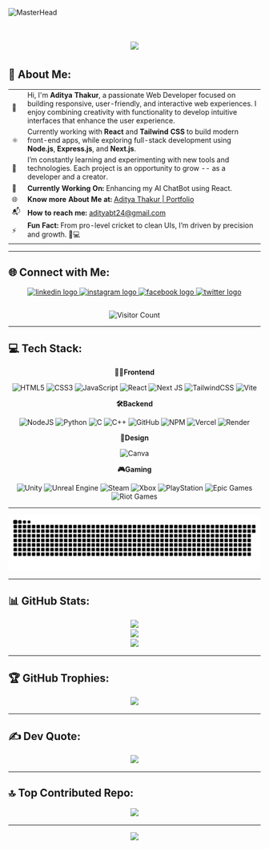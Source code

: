 ![MasterHead](https://i.redd.it/n8agw6z2smyb1.gif)
<h1 align="center">
  <img src="https://readme-typing-svg.herokuapp.com/?font=Righteous&size=35&center=true&vCenter=true&width=500&height=70&duration=5500&lines=Hi+There!+👋;+I'm+Aditya+Thakur!+😄" />
</h1>

## 💫 About Me: 

<table>
  <tr>
    <td>👋</td>
    <td>Hi, I'm <strong>Aditya Thakur</strong>, a passionate Web Developer focused on building responsive, user-friendly, and interactive web experiences. I enjoy combining creativity with functionality to develop intuitive interfaces that enhance the user experience.</td>
  </tr>
  <tr>
    <td>⚛️</td>
    <td>Currently working with <strong>React</strong> and <strong>Tailwind CSS</strong> to build modern front-end apps, while exploring full-stack development using <strong>Node.js</strong>, <strong>Express.js</strong>, and <strong>Next.js</strong>.</td>
  </tr>
  <tr>
    <td>🚀</td>
    <td>I’m constantly learning and experimenting with new tools and technologies. Each project is an opportunity to grow -- as a developer and a creator.</td>
  </tr>
  <tr>
    <td>🔧</td>
    <td><strong>Currently Working On:</strong> Enhancing my AI ChatBot using React.</td>
  </tr>
  <tr>
    <td>🌐</td>
    <td><strong>Know more About Me at:</strong> <a href="https://my-portfolio-git-main-adityabts-projects.vercel.app" target="_blank">Aditya Thakur | Portfolio</a></td>
  </tr>
  <tr>
    <td>📬</td>
    <td><strong>How to reach me:</strong> <a href="mailto:adityabt24@gmail.com">adityabt24@gmail.com</a></td>
  </tr>
  <tr>
    <td>⚡</td>
    <td><strong>Fun Fact:</strong> From pro-level cricket to clean UIs, I’m driven by precision and growth. 🏏💻</td>
  </tr>
</table>

---

## 🌐 Connect with Me:
<div align="center">
  <a href="https://www.linkedin.com/in/aditya-thakur-4086bb2a7/" target="_blank">
    <img src="https://raw.githubusercontent.com/maurodesouza/profile-readme-generator/master/src/assets/icons/social/linkedin/default.svg" width="52" height="40" alt="linkedin logo"  />
  </a>
  <a href="https://www.instagram.com/adxtya.thakxr/" target="_blank">
    <img src="https://raw.githubusercontent.com/maurodesouza/profile-readme-generator/master/src/assets/icons/social/instagram/default.svg" width="52" height="40" alt="instagram logo"  />
  </a>
  <a href="https://www.facebook.com/profile.php?id=100063610430752" target="_blank">
    <img src="https://raw.githubusercontent.com/maurodesouza/profile-readme-generator/master/src/assets/icons/social/facebook/default.svg" width="52" height="40" alt="facebook logo"  />
  </a>
  <a href="https://x.com/AdityaT1105" target="_blank">
    <img src="https://raw.githubusercontent.com/maurodesouza/profile-readme-generator/master/src/assets/icons/social/twitter/default.svg" width="52" height="40" alt="twitter logo"  />
  </a>
</div>

## 
<p align="center">
  <img src="https://profile-counter.glitch.me/Adityabt/count.svg" alt="Visitor Count" />
</p>


---

## 💻 Tech Stack:
<div align="center">

**🧑‍💻Frontend** 

![HTML5](https://img.shields.io/badge/html5-%23E34F26.svg?style=for-the-badge&logo=html5&logoColor=white) 
![CSS3](https://img.shields.io/badge/css3-%231572B6.svg?style=for-the-badge&logo=css3&logoColor=white) 
![JavaScript](https://img.shields.io/badge/javascript-%23323330.svg?style=for-the-badge&logo=javascript&logoColor=%23F7DF1E) 
![React](https://img.shields.io/badge/react-%2320232a.svg?style=for-the-badge&logo=react&logoColor=%2361DAFB) 
![Next JS](https://img.shields.io/badge/Next-black?style=for-the-badge&logo=next.js&logoColor=white) 
![TailwindCSS](https://img.shields.io/badge/tailwindcss-%2338B2AC.svg?style=for-the-badge&logo=tailwind-css&logoColor=white) 
![Vite](https://img.shields.io/badge/vite-%23646CFF.svg?style=for-the-badge&logo=vite&logoColor=white)

**🛠️Backend**  

![NodeJS](https://img.shields.io/badge/node.js-6DA55F?style=for-the-badge&logo=node.js&logoColor=white) 
![Python](https://img.shields.io/badge/python-3670A0?style=for-the-badge&logo=python&logoColor=ffdd54) 
![C](https://img.shields.io/badge/c-%2300599C.svg?style=for-the-badge&logo=c&logoColor=white) 
![C++](https://img.shields.io/badge/c++-%2300599C.svg?style=for-the-badge&logo=c%2B%2B&logoColor=white) 
![GitHub](https://img.shields.io/badge/github-%23121011.svg?style=for-the-badge&logo=github&logoColor=white) 
![NPM](https://img.shields.io/badge/NPM-%23CB3837.svg?style=for-the-badge&logo=npm&logoColor=white) 
![Vercel](https://img.shields.io/badge/vercel-%23000000.svg?style=for-the-badge&logo=vercel&logoColor=white) 
![Render](https://img.shields.io/badge/Render-%46E3B7.svg?style=for-the-badge&logo=render&logoColor=white) 

**🎨Design**  

![Canva](https://img.shields.io/badge/Canva-%2300C4CC.svg?style=for-the-badge&logo=Canva&logoColor=white)

**🎮Gaming**  

![Unity](https://img.shields.io/badge/unity-%23000000.svg?style=for-the-badge&logo=unity&logoColor=white) 
![Unreal Engine](https://img.shields.io/badge/unrealengine-%23313131.svg?style=for-the-badge&logo=unrealengine&logoColor=white) 
![Steam](https://img.shields.io/badge/steam-%23000000.svg?style=for-the-badge&logo=steam&logoColor=white) 
![Xbox](https://img.shields.io/badge/xbox-%23107C10.svg?style=for-the-badge&logo=xbox&logoColor=white) 
![PlayStation](https://img.shields.io/badge/PSN-%230070D1.svg?style=for-the-badge&logo=Playstation&logoColor=white) 
![Epic Games](https://img.shields.io/badge/epicgames-%23313131.svg?style=for-the-badge&logo=epicgames&logoColor=white) 
![Riot Games](https://img.shields.io/badge/riotgames-D32936.svg?style=for-the-badge&logo=riotgames&logoColor=white)

</div>

---

<picture align="center">
  <source media="(prefers-color-scheme: dark)" srcset="https://raw.githubusercontent.com/tobiasmeyhoefer/tobiasmeyhoefer/output/github-snake-dark.svg" />
  <source media="(prefers-color-scheme: light)" srcset="https://raw.githubusercontent.com/Adityabt/Adityabt/output/github-snake.svg" />
  <img alt="github-snake" src="https://raw.githubusercontent.com/Adityabt/Adityabt/output/github-snake.svg" />
</picture>

---

## 📊 GitHub Stats:
<div align="center">
  <img src="https://github-readme-stats.vercel.app/api?username=Adityabt&theme=aura&hide_border=false&include_all_commits=true&count_private=false" /><br/>
  <img src="https://nirzak-streak-stats.vercel.app/?user=Adityabt&theme=aura&hide_border=false" /><br/>
  <img src="https://github-readme-stats.vercel.app/api/top-langs/?username=Adityabt&theme=aura&hide_border=false&include_all_commits=true&count_private=false&layout=compact" />
</div>

---

## 🏆 GitHub Trophies:
<div align="center">
  <img src="https://github-profile-trophy.vercel.app/?username=Adityabt&theme=dark&no-frame=true&no-bg=false&margin-w=4" />
</div>

---

## ✍️ Dev Quote:
<div align="center">
  <img src="https://quotes-github-readme.vercel.app/api?type=horizontal&theme=dark" />
</div>

---

## 🔝 Top Contributed Repo:
<div align="center">
  <img src="https://github-contributor-stats.vercel.app/api?username=Adityabt&limit=5&theme=dark&combine_all_yearly_contributions=true" />
</div>

---

<div align="center">

[![](https://visitcount.itsvg.in/api?id=Adityabt&icon=0&color=0)](https://visitcount.itsvg.in)

</div>




